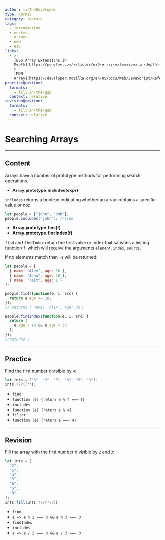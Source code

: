 ```yaml
---
author: lizTheDeveloper
type: normal
category: feature
tags:
  - introduction
  - workout
  - arrays
  - new
  - es6
links:
  - >-
    [ES6 Array Extensions in
    Depth](https://ponyfoo.com/articles/es6-array-extensions-in-depth){website}
  - >-
    [MDN
    Array](https://developer.mozilla.org/en-US/docs/Web/JavaScript/Reference/Global_Objects/Array){website}
practiceQuestion:
  formats:
    - fill-in-the-gap
  context: relative
revisionQuestion:
  formats:
    - fill-in-the-gap
  context: relative
---
```


# Searching Arrays


---

## Content

Arrays have a number of prototype methods for performing search operations.

- **Array.prototype.includes(expr)**

`includes` returns a boolean indicating whether an array contains a specific value or not:

```javascript
let people = ["john", "bob"];
people.includes("john"); //true
```

- **Array.prototype.find(f)**  
- **Array.prototype.findIndex(f)**  

`find` and `findIndex` return the first value or index that satisfies a testing function `f`, which will receive the arguments `element`, `index`, `source`.

If no elements match then `-1` will be returned:

```javascript
let people = [
  { name: "Alex", age: 36 },
  { name: "John", age: 20 },
  { name: "Tait", age: 1 }
];

people.find(function(e, i, src) {
  return e.age >= 18;
});
// returns { name: 'Alex', age: 36 }

people.findIndex(function(e, i, src) {
  return (
    e.age > 18 && e.age < 30
  );
});
//returns 1
```


---

## Practice

Find the first number divisible by `4`:

```javascript
let ints = ["6", "2", "5", "6", "5", "8"];
ints.???(???);
```

- `find`
- `function (e) {return e % 4 === 0}`
- `includes`
- `function (e) {return e % 4}`
- `filter`
- `function (e) {return e === 4}`


---

## Revision

Fill the array with the first number divisible by `2` and `3`:

```javascript
let ints = [
  "2",
  "5",
  "4",
  "5",
  "6",
  "5",
  "8"
];
ints.fill(ints.???(???))
```

- `find`
- `e => e % 2 === 0 && e % 3 === 0`
- `findIndex`
- `includes`
- `e => e / 2 === 0 && e / 3 === 0`
